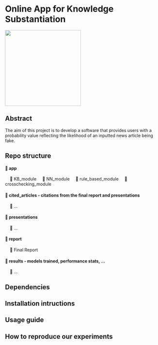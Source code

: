 
# Online App for Knowledge Substantiation
<p float="center">
  <img src="https://github.com/e-lubrini/fake-news-detector/blob/main/logo.png" width="250" />
</p>

## Abstract
The aim of this project is to develop a software that provides users with a probability value reflecting the likelihood of an inputted news article being fake.

## Repo structure
#### 📁 app
&nbsp;&nbsp;&nbsp;&nbsp;📁 KB_module
&nbsp;&nbsp;&nbsp;&nbsp;📁 NN_module
&nbsp;&nbsp;&nbsp;&nbsp;📁 rule_based_module
&nbsp;&nbsp;&nbsp;&nbsp;📁 crosschecking_module

#### 📁 cited_articles - citations from the final report and presentations
&nbsp;&nbsp;&nbsp;&nbsp;📄 ...
#### 📁 presentations
&nbsp;&nbsp;&nbsp;&nbsp;📄 ...
#### 📁 report
&nbsp;&nbsp;&nbsp;&nbsp;📄 Final Report
#### 📁 results - models trained, performance stats, ...
&nbsp;&nbsp;&nbsp;&nbsp;📄 ...

## Dependencies

## Installation intructions 

## Usage guide

## How to reproduce our experiments
